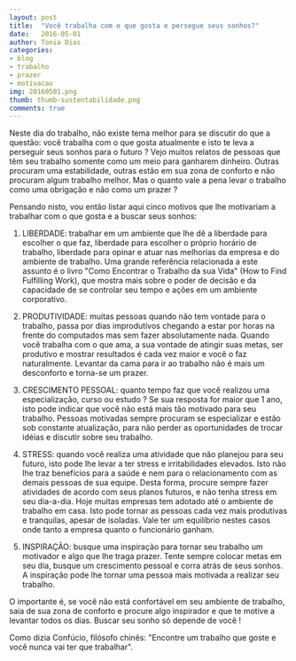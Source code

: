 ```yaml
---
layout: post
title:  "Você trabalha com o que gosta e persegue seus sonhos?"
date:   2016-05-01
author: Tonia Dias
categories: 
- blog
- trabalho
- prazer
- motivacao
img: 20160501.png
thumb: thumb-sustentabilidade.png
comments: true
---
```


Neste dia do trabalho, não existe tema melhor para se discutir do que a questão: você trabalha com o que gosta atualmente e isto te leva a perseguir seus sonhos para o futuro ? Vejo muitos relatos de pessoas que têm seu trabalho somente como um meio para ganharem dinheiro. Outras procuram uma estabilidade, outras estão em sua zona de conforto e não procuram algum trabalho melhor. Mas o quanto vale a pena levar o trabalho como uma obrigação e não como um prazer ?

Pensando nisto, vou então listar aqui cinco motivos que lhe motivariam a trabalhar com o que gosta e a buscar seus sonhos:

1) LIBERDADE: trabalhar em um ambiente que lhe dê a liberdade para escolher o que faz, liberdade para escolher o próprio horário de trabalho, liberdade para opinar e atuar nas melhorias da empresa e do ambiente de trabalho. Uma grande referência relacionada a este assunto é o livro "Como Encontrar o Trabalho da sua Vida" (How to Find Fulfilling Work), que mostra mais sobre o poder de decisão e da capacidade de se controlar seu tempo e ações em um ambiente corporativo.

2) PRODUTIVIDADE: muitas pessoas quando não tem vontade para o trabalho, passa por dias improdutivos chegando a estar por horas na frente do computados mas sem fazer absolutamente nada. Quando você trabalha com o que ama, a sua vontade de atingir suas metas, ser produtivo e mostrar resultados é cada vez maior e você o faz naturalmente. Levantar da cama para ir ao trabalho não é mais um desconforto e torna-se um prazer.

3) CRESCIMENTO PESSOAL: quanto tempo faz que você realizou uma especialização, curso ou estudo ? Se sua resposta for maior que 1 ano, isto pode indicar que você não está mais tão motivado para seu trabalho. Pessoas motivadas sempre procuram se especializar e estão sob constante atualização, para não perder as oportunidades de trocar idéias e discutir sobre seu trabalho.

4) STRESS: quando você realiza uma atividade que não planejou para seu futuro, isto pode lhe levar a ter stress e irritabilidades elevados. Isto não lhe traz benefícios para a saúde e nem para o relacionamento com as demais pessoas de sua equipe. Desta forma, procure sempre fazer atividades de acordo com seus planos futuros, e não tenha stress em seu dia-a-dia. Hoje muitas empresas tem adotado até o ambiente de trabalho em casa. Isto pode tornar as pessoas cada vez mais produtivas e tranquilas, apesar de isoladas. Vale ter um equilíbrio nestes casos onde tanto a empresa quanto o funcionário ganham.

5) INSPIRAÇÃO: busque uma inspiração para tornar seu trabalho um motivador e algo que lhe traga prazer. Tente sempre colocar metas em seu dia, busque um crescimento pessoal e corra atrás de seus sonhos. A inspiração pode lhe tornar uma pessoa mais motivada a realizar seu trabalho.

O importante é, se você não está confortável em seu ambiente de trabalho, saia de sua zona de conforto e procure algo inspirador e que te motive a levantar todos os dias. Buscar seu sonho só depende de você !

Como dizia Confúcio, filósofo chinês: "Encontre um trabalho que goste e você nunca vai ter que trabalhar".